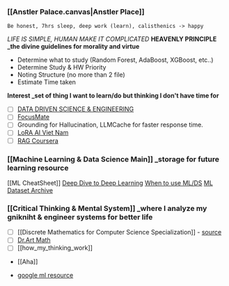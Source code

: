 ### [[Anstler Palace.canvas|Anstler Place]]
`Be honest, 7hrs sleep, deep work (learn), calisthenics -> happy`

_LIFE IS SIMPLE, HUMAN MAKE IT COMPLICATED_
**HEAVENLY PRINCIPLE _the divine guidelines for morality and virtue**
- Determine what to study (Random Forest, AdaBoost, XGBoost, etc..)
- Determine Study & HW Priority
- Noting Structure (no more than 2 file)
- Estimate Time taken



**Interest _set of thing I want to learn/do but thinking I don't have time for**
- [ ] [DATA DRIVEN SCIENCE & ENGINEERING](https://databookuw.com/page-2/page-4/)
- [ ] [FocusMate](https://www.focusmate.com/science/)
- [ ] Grounding for Hallucination, LLMCache for faster response time.
- [ ] [LoRA AI Viet Nam](https://aivietnam.edu.vn/blog/finetune-lora-llms#load-backbone-model)
- [ ] [RAG Coursera](https://www.coursera.org/learn/retrieval-augmented-generation-rag)

### [[Machine Learning & Data Science Main]] _storage for future learning resource
[[ML CheatSheet]]
[Deep Dive to Deep Learning](https://d2l.ai/)
[When to use ML/DS](https://beryl-freckle-b85.notion.site/AIO2025-B-i-to-n-n-y-c-p-d-ng-c-ML-DL-hay-kh-ng-24e302d8792c80fe8b65dc9a3463148e)
[ML Dataset Archive](https://archive.ics.uci.edu/datasets/?skip=0&take=10&sort=desc&orderBy=NumHits&search=&Types=Sequential)


### [[Critical Thinking & Mental System]] _where I analyze my gnikniht & engineer systems for better life 
- [ ] [[Discrete Mathematics for Computer Science Specialization]] - [source](https://youtu.be/i8sphCg1yTs?si=d3uwJBPkiRNVRBqh) 
- [ ] [Dr.Art Math](https://www.dr-aart.nl/Fractions-menu.html)
- [ ] [[how_my_thinking_work]]
- [[Aha]]
+ [google ml resource](https://developers.google.com/machine-learning/glossary#l1-loss)

